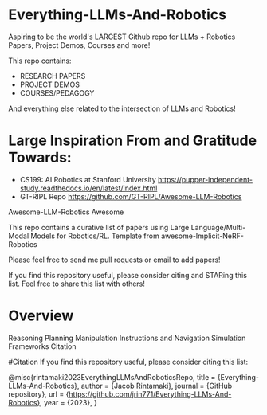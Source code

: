 # Everything-LLMs-And-Robotics
Aspiring to be the world's LARGEST Github repo for LLMs + Robotics Papers, Project Demos, Courses and more!

This repo contains: 
* RESEARCH PAPERS 
* PROJECT DEMOS 
* COURSES/PEDAGOGY

And everything else related to the intersection of LLMs and Robotics! 


# Large Inspiration From and Gratitude Towards:

* CS199: AI Robotics at Stanford University https://pupper-independent-study.readthedocs.io/en/latest/index.html
* GT-RIPL Repo https://github.com/GT-RIPL/Awesome-LLM-Robotics

Awesome-LLM-Robotics Awesome

This repo contains a curative list of papers using Large Language/Multi-Modal Models for Robotics/RL. Template from awesome-Implicit-NeRF-Robotics 

Please feel free to send me pull requests or email to add papers! 

If you find this repository useful, please consider citing and STARing this list. Feel free to share this list with others!

# Overview

Reasoning
Planning
Manipulation
Instructions and Navigation
Simulation Frameworks
Citation

#Citation 
If you find this repository useful, please consider citing this list:

@misc{rintamaki2023EverythingLLMsAndRoboticsRepo,
    title = {Everything-LLMs-And-Robotics},
    author = {Jacob Rintamaki},
    journal = {GitHub repository},
    url = {https://github.com/jrin771/Everything-LLMs-And-Robotics},
    year = {2023},
}



